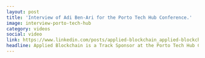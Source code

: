 ```yaml
---
layout: post
title: 'Interview of Adi Ben-Ari for the Porto Tech Hub Conference.'
image: interview-porto-tech-hub
category: videos
social: video
link: https://www.linkedin.com/posts/applied-blockchain_applied-blockchain-track-sponsor-porto-ugcPost-6976166863151984640-ZilT?utm_source=share&utm_medium=member_desktop
headline: Applied Blockchain is a Track Sponsor at the Porto Tech Hub Conference on the 27th of October.
---
```

